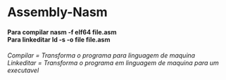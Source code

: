 # Assembly-Nasm
<h4>
  Para compilar nasm -f elf64 file.asm<br>
  Para linkeditar ld -s -o file file.asm<br>
</h4>

<h6>
  Compilar = Transforma o programa para linguagem de maquina<br>
  Linkeditar = Transforma o programa em linguagem de maquina para um executavel<br>
  </h6>
